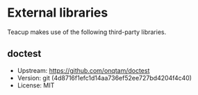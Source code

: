
External libraries
====================
Teacup makes use of the following third-party libraries.

doctest
--------------------
- Upstream: https://github.com/onqtam/doctest
- Version: git (4d8716f1efc1d14aa736ef52ee727bd4204f4c40)
- License: MIT

